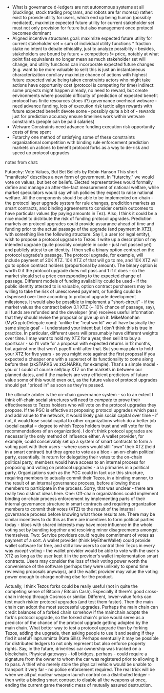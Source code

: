 * What is governance
d-ledgers are not autonomous systems at all (ducklings, stock trading programs, and robots are far moreso)
rather: exist to provide utility for users, which end up being human (possibly mediated), maximize expected future utility for current stakeholder set 
must not only provision for future but also management once protocol becomes dominant
* Aligned incentive structures
goal: maximize expected future utility for current stakeholder set = sum of individual utility functions * fraction stake
no intent to debate ethicality, just to analyze possiblity - besides, stakeholders are bound by future + competitors
!= price, notably at what point fiat equivalents no longer mean as much
stakeholder set will change, and utility functions can incorporate expected future changes (e.g. want to be more valuable to sell)
this is just an instantaneous characterization
corollary
maximize chance of actions with highest future expected value being taken
constraints
actors who might take actions have opportunity cost (protocol is competing for time)
indirect: some projects might happen already, no need to reward, but create environments where possible
difficulty of prediction of expected benefit
protocol has finite resources (does it?)
governance overhead
wetware - need advance funding, lots of execution risk
tactic
align rewards with future expected benefit
devote some - possibly quite a bit of - rewards just for prediction accuracy
ensure timelines work within wetware constraints (people can be paid salaries)
* Wetware Constraints
need advance funding
execution risk
opportunity costs of time spent
* Futarchy
one method of satisfying some of these constraints
organizational competition with binding rule enforcement
prediction markets on actions to benefit protocol
forks as a way to de-risk and speed up protocol upgrades

notes from chat:

Futarchy: Vote Values, But Bet Beliefs by Robin Hanson This short "manifesto" describes a new form of government. In "futarchy," we would vote on values, but bet on beliefs. Elected representatives would formally define and manage an after-the-fact measurement of national welfare, while market speculators would say which policies they expect to raise national welfare.
All the components should be able to be implemented on-chain - the protocol layer upgrade system for rule changes, predicition markets as smart contracts, and binding agreements to consider certain outcomes to have particular values (by paying amounts in Tez).
Also, I think it could be a nice model to distribute the risk of funding protocol upgrades.
Prediction markets on protocol upgrades could provide assurance ahead of time and funding prior to the actual passage of the upgrade (and payment in XTZ), with something like the following structure:
Say I, a user (or legal entity), wish to propose a protocol upgrade to Tezos. I write up a description of my intended upgrade (quite possibly complete in code - just not passed yet) and publicly attest to an identity.
I then sell a binary option contract on the protocol upgrade's passage. The protocol upgrade, for example, will include payment of 20K XTZ. 10K XTZ of that will go to me, and 10K XTZ will go to option contract holders (proportional by amount).
The binary option is worth 0 if the protocol upgrade does not pass and 1 if it does - so the market should set a price corresponding to the expected change of passage.
Different models of funding availability could be used - if the public identity attested to is valuable, option contract purchasers may be willing to take the risk of unescrowed payment, or funding could be dispensed over time according to protocol upgrade development milestones.
It would also be possible to implement a "short-circuit" - if the market values the contract below 0.1 XTZ (~ 10% chance of passage, say), all funds are refunded and the developer (me) receives useful information that they should revise the proposal or give up on it.
MikeMonohan (MyCryptoDelegate.com): 'unlike the "real world" we all have basically the same single goal' - I understand your intent but I don't think this is true in practice.
In particular, different users will presumably have different weights over time.
I may want to hold my XTZ for a year, then sell it to buy a sportscar - so I'll vote for a proposal with expected returns in 12 months, but against one that won't payoff until after that.
But you may plan to hold your XTZ for five years - so you might vote against the first proposal if you expected a cheaper one with a superset of its functionality to come along before then (zkSTARKS vs zkSNARKs, for example).
That's a simple model - you or I could of course sell/buy XTZ on the markets in between our planned dates, and if the markets are very efficient predictors of future value some of this would even out, as the future value of protocol upgrades should get "priced in" as soon as they're passed.

The ultimate arbiter is the on-chain governance system - so to an extent I think off-chain social structures will need to *compete* to prove their effectiveness to Tezos holders who will vote on the protocol upgrades they propose.
If the PGC is effective at proposing protocol upgrades which pass and add value to the network, it would likely gain social capital over time - if not, it would lose social capital to other organizations which do a better job (social capital = degree to which Tezos holders trust and will vote for the recommendations of an organization).
I don't think protocol upgrades are necessarily the only method of influence either. A wallet provider, for example, could conceivably set up a system of smart contracts to form a voting pact with their users - where users would still "own" their XTZ (held in a smart contract) but they agree to vote as a bloc - an on-chain political party, essentially.
In return for delegating their votes to the on-chain political party, members would have access to an internal process for proposing and voting on protocol upgrades - a la primaries in a political party.
Organizations such as the PGC could in fact use this structure, requiring members to actually commit their Tezos, in a binding manner, to the result of an internal governance process, before allowing those members to participate in the process.
Sorry, that was unclear - there are really two distinct ideas here.
One: Off-chain organizations could implement binding on-chain process enforcement by implementing parts of their internal governance structure in smart contracts and requiring organization members to commit their votes (XTZ) to the result of the internal governance process before knowing what those results are.
There may be similar incentives to do this as there are incentives to form political parties today - blocs with shared interests may have more influence in the whole voting set by banding together and resolving minor disagreements amongst themselves.
Two: Service providers could require commitment of votes as payment of a sort. A wallet provider (think MyEtherWallet) could provide wallet software for free, and still allow users to control their Tezos in every way *except* voting - the wallet provider would be able to vote with the user's XTZ as long as the user kept it in the provider's wallet implementation smart contracts.
Users may consider the loss of their voting power worth the convenience of the software (perhaps they were unlikely to spend time reviewing proposals anyways), and the wallet provider may value the voting power enough to charge nothing else for the product.

Actually, I think Tezos forks could be really useful (not in quite the competing sense of Bitcoin / Bitcoin Cash).
Especially if there's good cross-chain interop through Cosmos or similar.
Different, lower-value forks can test much riskier protocol upgrades (and test them faster).
Then the main chain can adopt the most successful upgrades.
Perhaps the main chain can credit balances of a forked chain somehow if the mainchain adopts the fork's protocol upgrade, so the forked chain's price would serve as a predictor of the chance of the protocol upgrade getting adopted by the main chain.
What better way to test a protocol upgrade than by forking Tezos, adding the upgrade, then asking people to use it and seeing if they find it useful?
laprunminta (Kate Sills): Perhaps eventually it may be possible for distributed ledgers to not only represent but also enforce property rights. Say, in the future, driverless car ownership was tracked on a blockchain. Physical gateways - toll bridges, perhaps - could require a signature from the owner to whom the car was registered prior to allowing it to pass.
A thief who merely stole the physical vehicle would be unable to transport it very far - no police enforcement required.
The real trick will be when we all put nuclear weapon launch control on a distributed ledger - then write a binding smart contract to disable all the weapons at once, ending the current game theoretic mess of mutually assured destruction.
